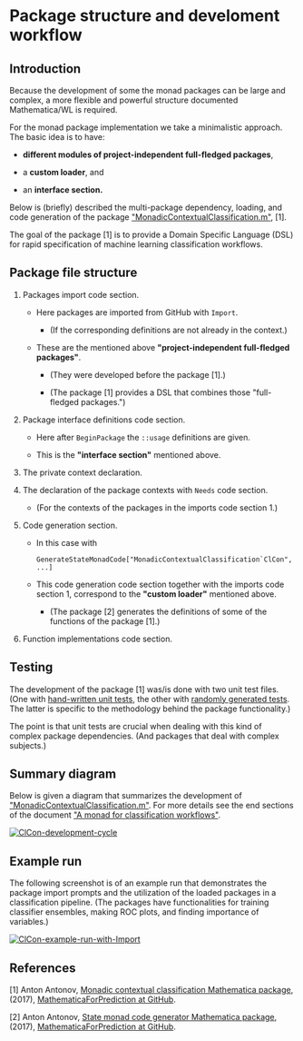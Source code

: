 # Package structure and develoment workflow

## Introduction

Because the development of some the monad packages can be large and complex, 
a more flexible and powerful structure documented Mathematica/WL is required. 

For the monad package implementation we take a minimalistic approach. 
The basic idea is to have:
 
 - **different modules of project-independent full-fledged packages**,
 
 - a **custom loader**, and
 
 - an **interface section.**

Below is (briefly) described the multi-package dependency, loading, and code generation of the package 
["MonadicContextualClassification.m"](https://github.com/antononcube/MathematicaForPrediction/blob/master/MonadicProgramming/MonadicContextualClassification.m), \[1\].

The goal of the package \[1\] is to provide a Domain Specific Language (DSL) for rapid specification of machine learning classification workflows. 

## Package file structure

1. Packages import code section.

   - Here packages are imported from GitHub with `Import`. 

     + (If the corresponding definitions are not already in the context.)
 
   - These are the mentioned above **"project-independent full-fledged packages"**.

     + (They were developed before the package \[1\].)

     + (The package \[1\] provides a DSL that combines those "full-fledged packages.")

2. Package interface definitions code section.

   - Here after `BeginPackage` the `::usage` definitions are given.

   - This is the **"interface section"** mentioned above.

3. The private context declaration.

4. The declaration of the package contexts with `Needs` code section.

   - (For the contexts of the packages in the imports code section 1.)

5. Code generation section.

   - In this case with    
`` GenerateStateMonadCode["MonadicContextualClassification`ClCon",...]`` 

   - This code generation code section together with the imports code section 1, 
      correspond to the **"custom loader"** mentioned above. 

     + (The package \[2\] generates the definitions of some of the functions of the package \[1\].)

6. Function implementations code section.

## Testing

The development of the package \[1\] was/is done with two unit test files. 
(One with [hand-written unit tests](https://github.com/antononcube/MathematicaForPrediction/blob/master/UnitTests/MonadicContextualClassification-Unit-Tests.wlt), the other with [randomly generated tests](https://github.com/antononcube/MathematicaForPrediction/blob/master/UnitTests/MonadicContextualClassificationRandomPipelinesUnitTests.m). The latter is specific to the methodology behind the package functionality.) 

The point is that unit tests are crucial when dealing with this kind of complex package dependencies. 
(And packages that deal with complex subjects.)


## Summary diagram

Below is given a diagram that summarizes the development of ["MonadicContextualClassification.m"](https://github.com/antononcube/MathematicaForPrediction/blob/master/MonadicProgramming/MonadicContextualClassification.m). For more details see the end sections of the document ["A monad for classification workflows"](https://github.com/antononcube/MathematicaForPrediction/blob/master/MarkdownDocuments/A-monad-for-classification-workflows.md).

[![ClCon-development-cycle](https://i.imgur.com/hmMPfCrl.png)](https://i.imgur.com/hmMPfCr.png)

## Example run 

The following screenshot is of an example run that demonstrates the package import prompts and the utilization of 
the loaded packages in a classification pipeline. 
(The packages have functionalities for training classifier ensembles, making ROC plots, 
and finding importance of variables.)

[![ClCon-example-run-with-Import](https://imgur.com/X2Nephgh.png)](https://imgur.com/X2Nephg.png)

## References

\[1\] Anton Antonov, [Monadic contextual classification Mathematica package](https://github.com/antononcube/MathematicaForPrediction/blob/master/MonadicProgramming/MonadicContextualClassification.m), (2017), [MathematicaForPrediction at GitHub](https://github.com/antononcube/MathematicaForPrediction/).

\[2\] Anton Antonov, [State monad code generator Mathematica package](https://github.com/antononcube/MathematicaForPrediction/blob/master/MonadicProgramming/StateMonadCodeGenerator.m), (2017), [MathematicaForPrediction at GitHub](https://github.com/antononcube/MathematicaForPrediction/).

